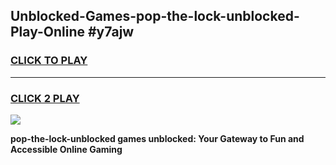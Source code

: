 
## Unblocked-Games-pop-the-lock-unblocked-Play-Online #y7ajw
<h3>
<a href="https://news.freeplayer.one?title=pop-the-lock-unblocked&ref=3">CLICK TO PLAY</a></h3>
<hr>

<h3>
<a href="https://news.freeplayer.one?title=pop-the-lock-unblocked&ref=3">CLICK 2 PLAY</a>
  
</h3>

<a href="https://news.freeplayer.one?title=pop-the-lock-unblocked&ref=3"><img src="https://clearcache.store/games.png"></a>


**pop-the-lock-unblocked games unblocked: Your Gateway to Fun and Accessible Online Gaming**
